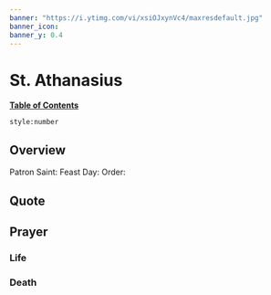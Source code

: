 ```yaml
---
banner: "https://i.ytimg.com/vi/xsiOJxynVc4/maxresdefault.jpg"
banner_icon:
banner_y: 0.4
---
```

# St. Athanasius

**<u> Table of Contents </u>**
```toc
style:number
```

## Overview
Patron Saint: 
Feast Day: 
Order: 

## Quote

> 

## Prayer

> 

### Life


### Death